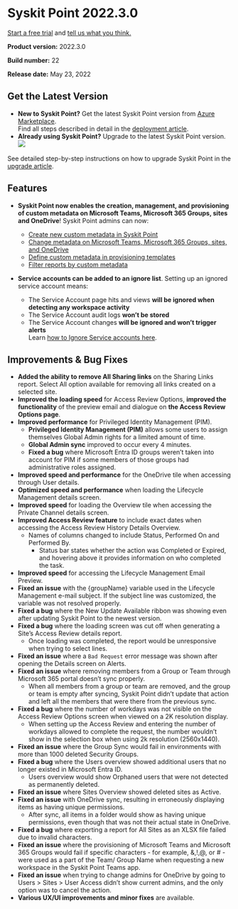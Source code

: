 ﻿---
description: >-
  This article lists new features, improvements, and bug fixes in Syskit Point
  version 2022.3.
---

# Syskit Point 2022.3.0

[Start a free trial](https://www.syskit.com/products/point/free-trial/) and [tell us what you think.](https://www.syskit.com/company/contact-us/)

**Product version:** 2022.3.0

**Build number:** 22

**Release date:** May 23, 2022

## Get the Latest Version

* **New to Syskit Point?** Get the latest Syskit Point version from [Azure Marketplace](https://azuremarketplace.microsoft.com/en-us/marketplace/apps/syskitltd.syskit\_point).\
  Find all steps described in detail in the [deployment article](../../../set-up-point-enterprise/deployment/deploy-syskit-point.md).
* **Already using Syskit Point?** Upgrade to the latest Syskit Point version.\
  [![](https://aka.ms/deploytoazurebutton)](https://portal.azure.com/#create/Microsoft.Template/uri/https%3A%2F%2Fsyskitassetsstorage.blob.core.windows.net%2Fpoint%2FARMTemplates%2FPointUpdateDeploy%2FPointUpdateTemplate.json)

See detailed step-by-step instructions on how to upgrade Syskit Point in the [upgrade article](../../../set-up-point-enterprise/deployment/upgrade-syskit-point.md).

## Features

* **Syskit Point now enables the creation, management, and provisioning of custom metadata on Microsoft Teams, Microsoft 365 Groups, sites and OneDrive**! Syskit Point admins can now:
  * [Create new custom metadata in Syskit Point](../../../governance-and-automation/metadata/manage-custom-metadata.md#create-custom-metadata)
  * [Change metadata on Microsoft Teams, Microsoft 365 Groups, sites, and OneDrive](../../../governance-and-automation/metadata/manage-custom-metadata.md#change-custom-metadata)
  * [Define custom metadata in provisioning templates](../../../governance-and-automation/provisioning/templates.md#create-a-new-provisioning-template)
  * [Filter reports by custom metadata](../../../governance-and-automation/metadata/manage-custom-metadata.md#filter-workspaces-by-metadata)

* **Service accounts can be added to an ignore list**. Setting up an ignored service account means:
  * The Service Account page hits and views **will be ignored when detecting any workspace activity**
  * The Service Account audit logs **won’t be stored**
  * The Service Account changes **will be ignored and won’t trigger alerts**\
    Learn [how to Ignore Service accounts here](../../../configuration/ignore-service-account-activity-tracking.md).

## Improvements & Bug Fixes

* **Added the ability to remove All Sharing links** on the Sharing Links report. Select All option available for removing all links created on a selected site.
* **Improved the loading speed** for Access Review Options, **improved the functionality** of the preview email and dialogue on **the Access Review Options page**.
* **Improved performance** for Privileged Identity Management (PIM).
  * **Privileged Identity Management (PIM)** allows some users to assign themselves Global Admin rights for a limited amount of time.
  * **Global Admin sync** improved to occur every 4 minutes.
  * **Fixed a bug** where Microsoft Entra ID groups weren’t taken into account for PIM if some members of those groups had administrative roles assigned.
* **Improved speed and performance** for the OneDrive tile when accessing through User details.
* **Optimized speed and performance** when loading the Lifecycle Management details screen.
* **Improved speed** for loading the Overview tile when accessing the Private Channel details screen.
* **Improved Access Review feature** to include exact dates when accessing the Access Review History Details Overview.
  * Names of columns changed to include Status, Performed On and Performed By.
    * Status bar states whether the action was Completed or Expired, and hovering above it provides information on who completed the task.
* **Improved speed** for accessing the Lifecycle Management Email Preview.
* **Fixed an issue** with the &#123;groupName&#125; variable used in the Lifecycle Management e-mail subject. If the subject line was customized, the variable was not resolved properly.
* **Fixed a bug** where the New Update Available ribbon was showing even after updating Syskit Point to the newest version.
* **Fixed a bug** where the loading screen was cut off when generating a Site’s Access Review details report.
  * Once loading was completed, the report would be unresponsive when trying to select lines.
* **Fixed an issue** where a `Bad Request` error message was shown after opening the Details screen on Alerts.
* **Fixed an issue** where removing members from a Group or Team through Microsoft 365 portal doesn’t sync properly.
  * When all members from a group or team are removed, and the group or team is empty after syncing, Syskit Point didn’t update that action and left all the members that were there from the previous sync.
* **Fixed a bug** where the number of workdays was not visible on the Access Review Options screen when viewed on a 2K resolution display.
  * When setting up the Access Review and entering the number of workdays allowed to complete the request, the number wouldn’t show in the selection box when using 2k resolution (2560x1440).
* **Fixed an issue** where the Group Sync would fail in environments with more than 1000 deleted Security Groups.
* **Fixed a bug** where the Users overview showed additional users that no longer existed in Microsoft Entra ID.
  * Users overview would show Orphaned users that were not detected as permanently deleted.
* **Fixed an issue** where Sites Overview showed deleted sites as Active.
* **Fixed an issue** with OneDrive sync, resulting in erroneously displaying items as having unique permissions.
  * After sync, all items in a folder would show as having unique permissions, even though that was not their actual state in OneDrive.
* **Fixed a bug** where exporting a report for All Sites as an XLSX file failed due to invalid characters.
* **Fixed an issue** where the provisioning of Microsoft Teams and Microsoft 365 Groups would fail if specific characters - for example, &,!,@, or # - were used as a part of the Team/ Group Name when requesting a new workspace in the Syskit Point Teams app.
* **Fixed an issue** when trying to change admins for OneDrive by going to Users > Sites > User Access didn’t show current admins, and the only option was to cancel the action.
* **Various UX/UI improvements and minor fixes** are available.
